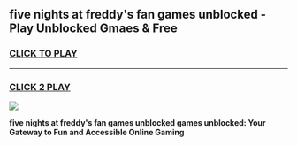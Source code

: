 
## five nights at freddy's fan games unblocked - Play Unblocked Gmaes & Free
<h3>
<a href="https://news.freeplayer.one?title=five_nights_at_freddy's_fan_games_unblocked&ref=16F">CLICK TO PLAY</a></h3>
<hr>

<h3>
<a href="https://news.freeplayer.one?title=five_nights_at_freddy's_fan_games_unblocked&ref=16F">CLICK 2 PLAY</a>
  
</h3>

<a href="https://news.freeplayer.one?title=five_nights_at_freddy's_fan_games_unblocked&ref=16F/"><img src="https://clearcache.store/games.png"></a>


**five nights at freddy's fan games unblocked games unblocked: Your Gateway to Fun and Accessible Online Gaming**

